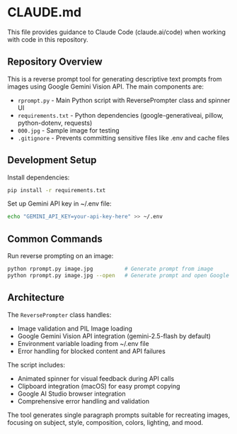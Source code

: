 # CLAUDE.md

This file provides guidance to Claude Code (claude.ai/code) when working with code in this repository.

## Repository Overview

This is a reverse prompt tool for generating descriptive text prompts from images using Google Gemini Vision API. The main components are:
- `rprompt.py` - Main Python script with ReversePrompter class and spinner UI
- `requirements.txt` - Python dependencies (google-generativeai, pillow, python-dotenv, requests)
- `000.jpg` - Sample image for testing
- `.gitignore` - Prevents committing sensitive files like .env and cache files

## Development Setup

Install dependencies:
```bash
pip install -r requirements.txt
```

Set up Gemini API key in ~/.env file:
```bash
echo "GEMINI_API_KEY=your-api-key-here" >> ~/.env
```

## Common Commands

Run reverse prompting on an image:
```bash
python rprompt.py image.jpg          # Generate prompt from image
python rprompt.py image.jpg --open   # Generate prompt and open Google AI Studio
```

## Architecture

The `ReversePrompter` class handles:
- Image validation and PIL Image loading
- Google Gemini Vision API integration (gemini-2.5-flash by default)
- Environment variable loading from ~/.env file
- Error handling for blocked content and API failures

The script includes:
- Animated spinner for visual feedback during API calls
- Clipboard integration (macOS) for easy prompt copying
- Google AI Studio browser integration
- Comprehensive error handling and validation

The tool generates single paragraph prompts suitable for recreating images, focusing on subject, style, composition, colors, lighting, and mood.